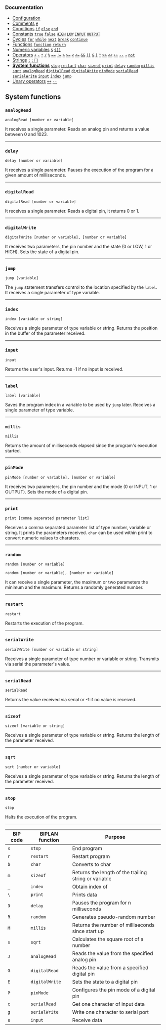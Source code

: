 ### Documentation
- [Configuration](/documentation/configuration.md)
- [Comments](/documentation/comments.md) [`#`]()  
- [Conditions](/documentation/conditions.md) [`if`]() [`else`]() [`end`]()
- [Constants](/documentation/constants.md) [`true`]() [`false`]() [`HIGH`]() [`LOW`]() [`INPUT`]() [`OUTPUT`]()
- [Cycles](/documentation/cycles.md) [`for`](/documentation/cycles.md#for) [`while`](/documentation/cycles.md#while) [`next`](/documentation/cycles.md#next) [`break`](/documentation/cycles.md#break) [`continue`](/documentation/cycles.md#continue)
- [Functions](/documentation/functions.md) [`function`]() [`return`]()
- [Numeric variables](/documentation/numeric-variables.md) [`$`]() [`$[]`]()
- [Operators](/documentation/operators.md) [`+`]() [`-`]() [`*`]() [`/`]() [`%`]() [`==`]() [`!=`]() [`>`]() [`>=`]() [`<`]() [`<=`]() [`&&`]() [`||`]() [`&`]() [`|`]() [`^`]() [`>>`]() [`<<`]() [`++`]() [`--`]() [`~`]() [`not`]()
- [Strings](/documentation/strings.md) [`:`]() [`:[]`]()
- **[System functions](/documentation/system-functions.md)** [`stop`](/documentation/system-functions.md#stop) [`restart`](/documentation/system-functions.md#restart) [`char`](/documentation/system-functions.md#print) [`sizeof`](/documentation/system-functions.md#sizeof) [`print`](/documentation/system-functions.md#print) [`delay`](/documentation/system-functions.md#delay) [`random`](/documentation/system-functions.md#random) [`millis`](/documentation/system-functions.md#millis) [`sqrt`](/documentation/system-functions.md#sqrt) [`analogRead`](/documentation/system-functions.md#analogRead) [`digitalRead`](/documentation/system-functions.md#digitalRead) [`digitalWrite`](/documentation/system-functions.md#digitalWrite) [`pinMode`](/documentation/system-functions.md#pinMode) [`serialRead`](/documentation/system-functions.md#serialRead) [`serialWrite`](/documentation/system-functions.md#serialWrite) [`input`](/documentation/system-functions.md#input) [`index`](/documentation/system-functions.md#index) [`jump`](/documentation/system-functions.md#jump)
- [Unary operators](/documentation/unary-operators.md) [`++`]() [`--`]()

## System functions

### `analogRead`
```
analogRead [number or variable]
```
It receives a single parameter. Reads an analog pin and returns a value between 0 and 1023.

---

### `delay`
```
delay [number or variable]
```
It receives a single parameter. Pauses the execution of the program for a given amount of milliseconds.

---

### `digitalRead`
```
digitalRead [number or variable]
```
It receives a single parameter. Reads a digital pin, it returns 0 or 1.

---

### `digitalWrite`
```
digitalWrite [number or variable], [number or variable]
```
It receives two parameters, the pin number and the state (0 or LOW, 1 or HIGH). Sets the state of a digital pin.

---

### `jump`
```
jump [variable]
```
The `jump` statement transfers control to the location specified by the `label`. It receives a single parameter of type variable.

---

### `index`
```
index [variable or string]
```
Receives a single parameter of type variable or string. Returns the position in the buffer of the parameter received.

---

### `input`
```
input
```
Returns the user's input. Returns -1 if no input is received.

---

### `label`
```
label [variable]
```
Saves the program index in a variable to be used by `jump` later. Receives a single parameter of type variable.

---

### `millis`
```
millis
```
Returns the amount of milliseconds elapsed since the program's execution started.

---

### `pinMode`
```
pinMode [number or variable], [number or variable]
```
It receives two parameters, the pin number and the mode (0 or INPUT, 1 or OUTPUT). Sets the mode of a digital pin.

---

### `print`
```
print [comma separated parameter list]
```
Receives a comma separated parameter list of type number, variable or string. It prints the parameters received. `char` can be used within print to convert numeric values to charaters.

---

### `random`
```
random [number or variable]

random [number or variable], [number or variable]
```
It can receive a single parameter, the maximum or two parameters the minimum and the maximum. Returns a randomly generated number.

---

### `restart`
```
restart
```
Restarts the execution of the program.

---

### `serialWrite`
```
serialWrite [number or variable or string]
```
Receives a single parameter of type number or variable or string. Transmits via serial the parameter's value.

---

### `serialRead`
```
serialRead
```
Returns the value received via serial or -1 if no value is received.

---

### `sizeof`
```
sizeof [variable or string]
```
Receives a single parameter of type variable or string. Returns the length of the parameter received.

---

### `sqrt`
```
sqrt [number or variable]
```
Receives a single parameter of type variable or string. Returns the length of the parameter received.

---

### `stop`
```
stop
```
Halts the execution of the program.

---

| BIP code | BIPLAN function     | Purpose                                                |
| -------- | ------------------- | ------------------------------------------------------ |
|  `x`     | `stop`              | End program                                            |
|  `r`     | `restart`           | Restart program                                        |
|  `b`     | `char`              | Converts to char                                       |
|  `m`     | `sizeof`            | Returns the length of the trailing string or variable  |
|  `_`     | `index`             | Obtain index of                                        |
|  `\`     | `print`             | Prints data                                            |
|  `D`     | `delay`             | Pauses the program for n milliseconds                  |
|  `R`     | `random`            | Generates pseudo-random number                         |
|  `M`     | `millis`            | Returns the number of milliseconds since start up      |
|  `s`     | `sqrt`              | Calculates the square root of a number                 |
|  `J`     | `analogRead`        | Reads the value from the specified analog pin          |
|  `G`     | `digitalRead`       | Reads the value from a specified digital pin           |
|  `E`     | `digitalWrite`      | Sets the state to a digital pin                        |
|  `P`     | `pinMode`           | Configures the pin mode of a digital pin               |
|  `c`     | `serialRead`        | Get one character of input data                        |
|  `g`     | `serialWrite`       | Write one character to serial port                     |
|  `e`     | `input`             | Receive data                                           |
